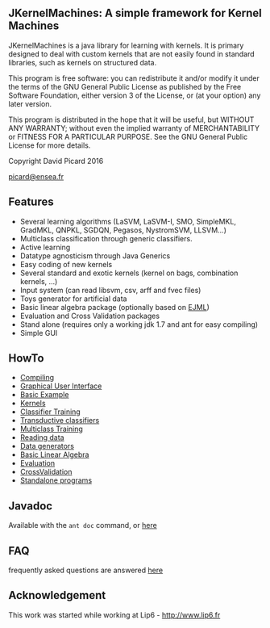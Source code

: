 JKernelMachines: A simple framework for Kernel Machines
-------------------------------------------------------

JKernelMachines is a java library for learning with kernels. It is primary 
designed to deal with custom kernels that are not easily found in standard 
libraries, such as kernels on structured data.

This program is free software: you can redistribute it and/or modify
it under the terms of the GNU General Public License as published by
the Free Software Foundation, either version 3 of the License, or
(at your option) any later version.

This program is distributed in the hope that it will be useful,
but WITHOUT ANY WARRANTY; without even the implied warranty of
MERCHANTABILITY or FITNESS FOR A PARTICULAR PURPOSE.  See the
GNU General Public License for more details.


Copyright David Picard 2016

picard@ensea.fr

## Features

* Several learning algorithms (LaSVM, LaSVM-I, SMO, SimpleMKL, GradMKL, QNPKL, SGDQN, Pegasos, NystromSVM, LLSVM...)
* Multiclass classification through generic classifiers.
* Active learning
* Datatype agnosticism through Java Generics
* Easy coding of new kernels
* Several standard and exotic kernels (kernel on bags, combination kernels, ...)
* Input system (can read libsvm, csv, arff and fvec files)
* Toys generator for artificial data
* Basic linear algebra package (optionally based on [EJML](http://code.google.com/p/efficient-java-matrix-library/))
* Evaluation and Cross Validation packages
* Stand alone (requires only a working jdk 1.7 and ant for easy compiling)
* Simple GUI

## HowTo

* [Compiling](https://github.com/davidpicard/jkernelmachines/wiki/Compiling)
* [Graphical User Interface](https://github.com/davidpicard/jkernelmachines/wiki/JkmsGUI)
* [Basic Example](https://github.com/davidpicard/jkernelmachines/wiki/Basic-Example)
* [Kernels](https://github.com/davidpicard/jkernelmachines/wiki/Kernel-HowTo)
* [Classifier Training](https://github.com/davidpicard/jkernelmachines/wiki/Classifier-Training)
* [Transductive classifiers](https://github.com/davidpicard/jkernelmachines/wiki/Transductive-Classifiers)
* [Multiclass Training](https://github.com/davidpicard/jkernelmachines/wiki/Multiclass)
* [Reading data](https://github.com/davidpicard/jkernelmachines/wiki/Reading-Data)
* [Data generators](https://github.com/davidpicard/jkernelmachines/wiki/Data-Generators)
* [Basic Linear Algebra](https://github.com/davidpicard/jkernelmachines/wiki/Basic-Linear-Algebra)
* [Evaluation](https://github.com/davidpicard/jkernelmachines/wiki/Evaluation)
* [CrossValidation](https://github.com/davidpicard/jkernelmachines/wiki/CrossValidation)
* [Standalone programs](https://github.com/davidpicard/jkernelmachines/wiki/Standalone-programs)

## Javadoc
Available with the `ant doc` command, or [here](http://davidpicard.github.io/jkernelmachines/doc/)


## FAQ
frequently asked questions are answered [here](https://github.com/davidpicard/jkernelmachines/wiki/FAQ)


Acknowledgement
---------------

This work was started while working at Lip6 - http://www.lip6.fr


